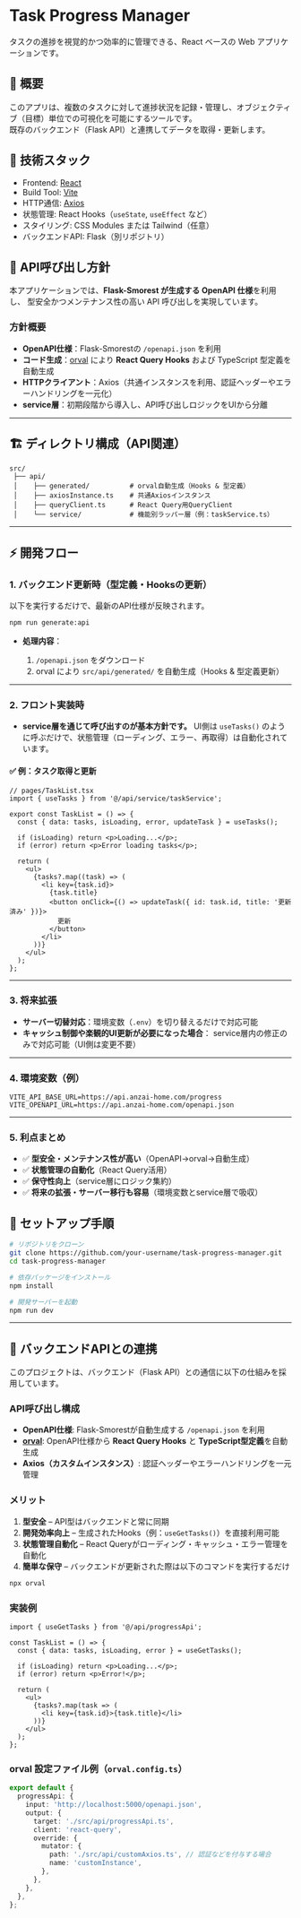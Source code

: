 # Task Progress Manager

タスクの進捗を視覚的かつ効率的に管理できる、React ベースの Web アプリケーションです。

## 📌 概要

このアプリは、複数のタスクに対して進捗状況を記録・管理し、オブジェクティブ（目標）単位での可視化を可能にするツールです。  
既存のバックエンド（Flask API）と連携してデータを取得・更新します。

## 🚀 技術スタック

- Frontend: [React](https://react.dev/)
- Build Tool: [Vite](https://vitejs.dev/)
- HTTP通信: [Axios](https://axios-http.com/)
- 状態管理: React Hooks（`useState`, `useEffect` など）
- スタイリング: CSS Modules または Tailwind（任意）
- バックエンドAPI: Flask（別リポジトリ）


## 🔗 API呼び出し方針

本アプリケーションでは、**Flask-Smorest が生成する OpenAPI 仕様**を利用し、
型安全かつメンテナンス性の高い API 呼び出しを実現しています。

### **方針概要**

* **OpenAPI仕様**：Flask-Smorestの `/openapi.json` を利用
* **コード生成**：[orval](https://orval.dev/) により **React Query Hooks** および TypeScript 型定義を自動生成
* **HTTPクライアント**：Axios（共通インスタンスを利用、認証ヘッダーやエラーハンドリングを一元化）
* **service層**：初期段階から導入し、API呼び出しロジックをUIから分離

---

## 🏗 **ディレクトリ構成（API関連）**

```
src/
 ├── api/
 │    ├── generated/          # orval自動生成（Hooks & 型定義）
 │    ├── axiosInstance.ts    # 共通Axiosインスタンス
 │    ├── queryClient.ts      # React Query用QueryClient
 │    └── service/            # 機能別ラッパー層（例：taskService.ts）
```

---

## ⚡ **開発フロー**

### **1. バックエンド更新時（型定義・Hooksの更新）**

以下を実行するだけで、最新のAPI仕様が反映されます。

```bash
npm run generate:api
```

* **処理内容**：

  1. `/openapi.json` をダウンロード
  2. orval により `src/api/generated/` を自動生成（Hooks & 型定義更新）

---

### **2. フロント実装時**

* **service層を通じて呼び出すのが基本方針です。**
  UI側は `useTasks()` のように呼ぶだけで、状態管理（ローディング、エラー、再取得）は自動化されています。

#### ✅ 例：タスク取得と更新

```tsx
// pages/TaskList.tsx
import { useTasks } from '@/api/service/taskService';

export const TaskList = () => {
  const { data: tasks, isLoading, error, updateTask } = useTasks();

  if (isLoading) return <p>Loading...</p>;
  if (error) return <p>Error loading tasks</p>;

  return (
    <ul>
      {tasks?.map((task) => (
        <li key={task.id}>
          {task.title}
          <button onClick={() => updateTask({ id: task.id, title: '更新済み' })}>
            更新
          </button>
        </li>
      ))}
    </ul>
  );
};
```

---

### **3. 将来拡張**

* **サーバー切替対応**：環境変数（`.env`）を切り替えるだけで対応可能
* **キャッシュ制御や楽観的UI更新が必要になった場合**：
  service層内の修正のみで対応可能（UI側は変更不要）

---

### **4. 環境変数（例）**

```
VITE_API_BASE_URL=https://api.anzai-home.com/progress
VITE_OPENAPI_URL=https://api.anzai-home.com/openapi.json
```

---

### **5. 利点まとめ**

* ✅ **型安全・メンテナンス性が高い**（OpenAPI→orval→自動生成）
* ✅ **状態管理の自動化**（React Query活用）
* ✅ **保守性向上**（service層にロジック集約）
* ✅ **将来の拡張・サーバー移行も容易**（環境変数とservice層で吸収）


## 🔧 セットアップ手順

```bash
# リポジトリをクローン
git clone https://github.com/your-username/task-progress-manager.git
cd task-progress-manager

# 依存パッケージをインストール
npm install

# 開発サーバーを起動
npm run dev
````

---

## 🔗 バックエンドAPIとの連携

このプロジェクトは、バックエンド（Flask API）との通信に以下の仕組みを採用しています。

### **API呼び出し構成**

* **OpenAPI仕様**: Flask-Smorestが自動生成する `/openapi.json` を利用
* **[orval](https://orval.dev/)**: OpenAPI仕様から **React Query Hooks** と **TypeScript型定義**を自動生成
* **Axios（カスタムインスタンス）**: 認証ヘッダーやエラーハンドリングを一元管理

### **メリット**

1. **型安全** – API型はバックエンドと常に同期
2. **開発効率向上** – 生成されたHooks（例：`useGetTasks()`）を直接利用可能
3. **状態管理自動化** – React Queryがローディング・キャッシュ・エラー管理を自動化
4. **簡単な保守** – バックエンドが更新された際は以下のコマンドを実行するだけ

```bash
npx orval
```

### **実装例**

```tsx
import { useGetTasks } from '@/api/progressApi';

const TaskList = () => {
  const { data: tasks, isLoading, error } = useGetTasks();

  if (isLoading) return <p>Loading...</p>;
  if (error) return <p>Error!</p>;

  return (
    <ul>
      {tasks?.map(task => (
        <li key={task.id}>{task.title}</li>
      ))}
    </ul>
  );
};
```

### **orval 設定ファイル例（`orval.config.ts`）**

```ts
export default {
  progressApi: {
    input: 'http://localhost:5000/openapi.json',
    output: {
      target: './src/api/progressApi.ts',
      client: 'react-query',
      override: {
        mutator: {
          path: './src/api/customAxios.ts', // 認証などを付与する場合
          name: 'customInstance',
        },
      },
    },
  },
};
```


